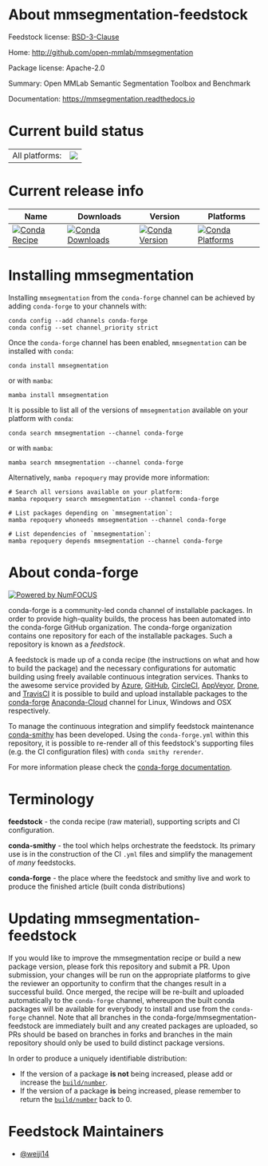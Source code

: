 About mmsegmentation-feedstock
==============================

Feedstock license: [BSD-3-Clause](https://github.com/conda-forge/mmsegmentation-feedstock/blob/main/LICENSE.txt)

Home: http://github.com/open-mmlab/mmsegmentation

Package license: Apache-2.0

Summary: Open MMLab Semantic Segmentation Toolbox and Benchmark

Documentation: https://mmsegmentation.readthedocs.io

Current build status
====================


<table><tr><td>All platforms:</td>
    <td>
      <a href="https://dev.azure.com/conda-forge/feedstock-builds/_build/latest?definitionId=19654&branchName=main">
        <img src="https://dev.azure.com/conda-forge/feedstock-builds/_apis/build/status/mmsegmentation-feedstock?branchName=main">
      </a>
    </td>
  </tr>
</table>

Current release info
====================

| Name | Downloads | Version | Platforms |
| --- | --- | --- | --- |
| [![Conda Recipe](https://img.shields.io/badge/recipe-mmsegmentation-green.svg)](https://anaconda.org/conda-forge/mmsegmentation) | [![Conda Downloads](https://img.shields.io/conda/dn/conda-forge/mmsegmentation.svg)](https://anaconda.org/conda-forge/mmsegmentation) | [![Conda Version](https://img.shields.io/conda/vn/conda-forge/mmsegmentation.svg)](https://anaconda.org/conda-forge/mmsegmentation) | [![Conda Platforms](https://img.shields.io/conda/pn/conda-forge/mmsegmentation.svg)](https://anaconda.org/conda-forge/mmsegmentation) |

Installing mmsegmentation
=========================

Installing `mmsegmentation` from the `conda-forge` channel can be achieved by adding `conda-forge` to your channels with:

```
conda config --add channels conda-forge
conda config --set channel_priority strict
```

Once the `conda-forge` channel has been enabled, `mmsegmentation` can be installed with `conda`:

```
conda install mmsegmentation
```

or with `mamba`:

```
mamba install mmsegmentation
```

It is possible to list all of the versions of `mmsegmentation` available on your platform with `conda`:

```
conda search mmsegmentation --channel conda-forge
```

or with `mamba`:

```
mamba search mmsegmentation --channel conda-forge
```

Alternatively, `mamba repoquery` may provide more information:

```
# Search all versions available on your platform:
mamba repoquery search mmsegmentation --channel conda-forge

# List packages depending on `mmsegmentation`:
mamba repoquery whoneeds mmsegmentation --channel conda-forge

# List dependencies of `mmsegmentation`:
mamba repoquery depends mmsegmentation --channel conda-forge
```


About conda-forge
=================

[![Powered by
NumFOCUS](https://img.shields.io/badge/powered%20by-NumFOCUS-orange.svg?style=flat&colorA=E1523D&colorB=007D8A)](https://numfocus.org)

conda-forge is a community-led conda channel of installable packages.
In order to provide high-quality builds, the process has been automated into the
conda-forge GitHub organization. The conda-forge organization contains one repository
for each of the installable packages. Such a repository is known as a *feedstock*.

A feedstock is made up of a conda recipe (the instructions on what and how to build
the package) and the necessary configurations for automatic building using freely
available continuous integration services. Thanks to the awesome service provided by
[Azure](https://azure.microsoft.com/en-us/services/devops/), [GitHub](https://github.com/),
[CircleCI](https://circleci.com/), [AppVeyor](https://www.appveyor.com/),
[Drone](https://cloud.drone.io/welcome), and [TravisCI](https://travis-ci.com/)
it is possible to build and upload installable packages to the
[conda-forge](https://anaconda.org/conda-forge) [Anaconda-Cloud](https://anaconda.org/)
channel for Linux, Windows and OSX respectively.

To manage the continuous integration and simplify feedstock maintenance
[conda-smithy](https://github.com/conda-forge/conda-smithy) has been developed.
Using the ``conda-forge.yml`` within this repository, it is possible to re-render all of
this feedstock's supporting files (e.g. the CI configuration files) with ``conda smithy rerender``.

For more information please check the [conda-forge documentation](https://conda-forge.org/docs/).

Terminology
===========

**feedstock** - the conda recipe (raw material), supporting scripts and CI configuration.

**conda-smithy** - the tool which helps orchestrate the feedstock.
                   Its primary use is in the construction of the CI ``.yml`` files
                   and simplify the management of *many* feedstocks.

**conda-forge** - the place where the feedstock and smithy live and work to
                  produce the finished article (built conda distributions)


Updating mmsegmentation-feedstock
=================================

If you would like to improve the mmsegmentation recipe or build a new
package version, please fork this repository and submit a PR. Upon submission,
your changes will be run on the appropriate platforms to give the reviewer an
opportunity to confirm that the changes result in a successful build. Once
merged, the recipe will be re-built and uploaded automatically to the
`conda-forge` channel, whereupon the built conda packages will be available for
everybody to install and use from the `conda-forge` channel.
Note that all branches in the conda-forge/mmsegmentation-feedstock are
immediately built and any created packages are uploaded, so PRs should be based
on branches in forks and branches in the main repository should only be used to
build distinct package versions.

In order to produce a uniquely identifiable distribution:
 * If the version of a package **is not** being increased, please add or increase
   the [``build/number``](https://docs.conda.io/projects/conda-build/en/latest/resources/define-metadata.html#build-number-and-string).
 * If the version of a package **is** being increased, please remember to return
   the [``build/number``](https://docs.conda.io/projects/conda-build/en/latest/resources/define-metadata.html#build-number-and-string)
   back to 0.

Feedstock Maintainers
=====================

* [@weiji14](https://github.com/weiji14/)

